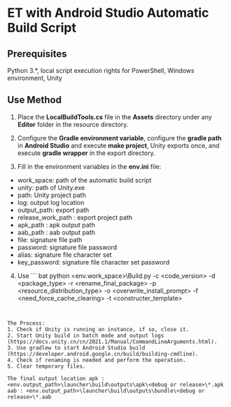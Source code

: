 # ET with Android Studio Automatic Build Script 

## Prerequisites
Python 3.*, local script execution rights for PowerShell, Windows environment, Unity 

## Use Method
1. Place the **LocalBuildTools.cs** file in the **Assets** directory under any **Editor** folder in the resource directory.

2. Configure the **Gradle environment variable**, configure the **gradle path** in **Android Studio** and execute **make project**, Unity exports once, and execute **gradle wrapper** in the export directory.

3. Fill in the environment variables in the **env.ini** file:
- work_space: path of the automatic build script
- unity: path of Unity.exe
- path: Unity project path
- log: output log location
- output_path: export path
- release_work_path : export project path
- apk_path : apk output path
- aab_path : aab output path
- file: signature file path
- password: signature file password
- alias: signature file character set
- key_password: signature file character set password 

4. Use ``` bat
python <env.work_space>\Build.py -c <code_version> -d <package_type> -r <rename_final_package> -p <resource_distribution_type> -o <overwrite_install_prompt> -f <need_force_cache_clearing> -t <constructer_template>
```


The Process:
1. Check if Unity is running an instance, if so, close it.
2. Start Unity build in batch mode and output logs (https://docs.unity.cn/cn/2021.1/Manual/CommandLineArguments.html).
3. Use gradlew to start Android Studio build (https://developer.android.google.cn/build/building-cmdline).
4. Check if renaming is needed and perform the operation.
5. Clear temporary files. 

The final output location apk : <env.output_path>\launcher\build\outputs\apk\<debug or release>\*.apk
aab : <env.output_path>\launcher\build\outputs\bundle\<debug or release>\*.aab